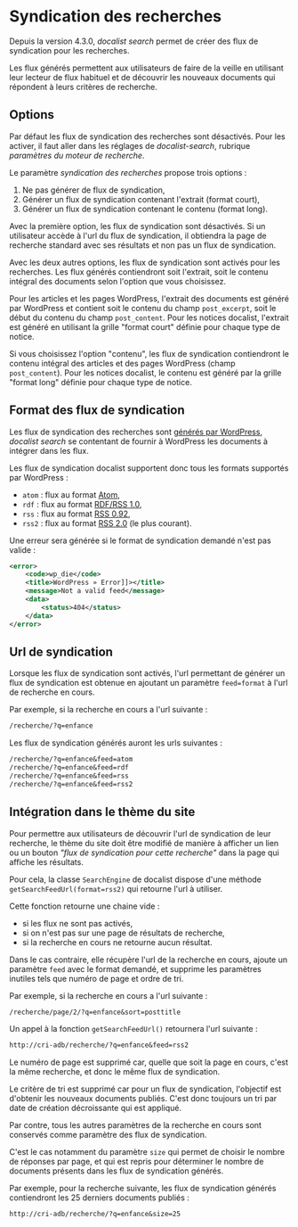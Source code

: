 # Syndication des recherches #

Depuis la version 4.3.0, *docalist search* permet de créer des flux de syndication pour les recherches. 

Les flux générés permettent aux utilisateurs de faire de la veille en utilisant leur lecteur de flux habituel et de découvrir les nouveaux documents qui répondent à leurs critères de recherche.

## Options ##

Par défaut les flux de syndication des recherches sont désactivés. Pour les activer, il faut aller dans les réglages de *docalist-search*, rubrique *paramètres du moteur de recherche*.

Le paramètre *syndication des recherches* propose trois options :
1. Ne pas générer de flux de syndication,
2. Générer un flux de syndication contenant l'extrait (format court),
3. Générer un flux de syndication contenant le contenu (format long).

Avec la première option, les flux de syndication sont désactivés. Si un utilisateur accède à l'url du flux de syndication, il obtiendra la page de recherche standard avec ses résultats et non pas un flux de syndication.

Avec les deux autres options, les flux de syndication sont activés pour les recherches. Les flux générés contiendront soit l'extrait, soit le contenu intégral des documents selon l'option que vous choisissez.

Pour les articles et les pages WordPress, l'extrait des documents est généré par WordPress et contient soit le contenu du champ `post_excerpt`, soit le début du contenu du champ `post_content`. Pour les notices docalist, l'extrait est généré en utilisant la grille "format court" définie pour chaque type de notice.

Si vous choisissez l'option "contenu", les flux de syndication contiendront le contenu intégral des articles et des pages WordPress (champ `post_content`). Pour les notices docalist, le contenu est généré par la grille "format long" définie pour chaque type de notice.

## Format des flux de syndication ##

Les flux de syndication des recherches sont [générés par WordPress](https://wordpress.org/support/article/wordpress-feeds/), *docalist search* se contentant de fournir à WordPress les documents à intégrer dans les flux.

Les flux de syndication docalist supportent donc tous les formats supportés par WordPress : 
- `atom` : flux au format [Atom](http://www.atomenabled.org/),
- `rdf` : flux au format [RDF/RSS 1.0](http://purl.org/rss/1.0/), 
- `rss` : flux au format [RSS 0.92](http://backend.userland.com/rss092),
- `rss2` : flux au format [RSS 2.0](http://www.rssboard.org/rss-specification) (le plus courant).

Une erreur sera générée si le format de syndication demandé n'est pas valide :

```xml
<error>
    <code>wp_die</code>
    <title>WordPress » Error]]></title>
    <message>Not a valid feed</message>
    <data>
        <status>404</status>
    </data>
</error>
```

## Url de syndication ##

Lorsque les flux de syndication sont activés, l'url permettant de générer un flux de syndication est obtenue en ajoutant un paramètre `feed=format` à l'url de recherche en cours.

Par exemple, si la recherche en cours a l'url suivante :
```markdown
/recherche/?q=enfance
```

Les flux de syndication générés auront les urls suivantes :
```markdown
/recherche/?q=enfance&feed=atom
/recherche/?q=enfance&feed=rdf
/recherche/?q=enfance&feed=rss
/recherche/?q=enfance&feed=rss2
```

## Intégration dans le thème du site ##

Pour permettre aux utilisateurs de découvrir l'url de syndication de leur recherche, le thème du site doit être modifié de manière à afficher un lien ou un bouton *"flux de syndication pour cette recherche"* dans la page qui affiche les résultats.

Pour cela, la classe `SearchEngine` de docalist dispose d'une méthode `getSearchFeedUrl(format=rss2)` qui retourne l'url à utiliser.

Cette fonction retourne une chaine vide : 
- si les flux ne sont pas activés, 
- si on n'est pas sur une page de résultats de recherche,
- si la recherche en cours ne retourne aucun résultat.

Dans le cas contraire, elle récupère l'url de la recherche en cours, ajoute un paramètre `feed` avec le format demandé, et supprime les paramètres inutiles tels que numéro de page et ordre de tri.

Par exemple, si la recherche en cours a l'url suivante :
```markdown
/recherche/page/2/?q=enfance&sort=posttitle
```

Un appel à la fonction `getSearchFeedUrl()` retournera l'url suivante :
```markdown
http://cri-adb/recherche/?q=enfance&feed=rss2
```

Le numéro de page est supprimé car, quelle que soit la page en cours, c'est la même recherche, et donc le même flux de syndication.

Le critère de tri est supprimé car pour un flux de syndication, l'objectif est d'obtenir les nouveaux documents publiés. C'est donc toujours un tri par date de création décroissante qui est appliqué.

Par contre, tous les autres paramètres de la recherche en cours sont conservés comme paramètre des flux de syndication.

C'est le cas notamment du paramètre `size` qui permet de choisir le nombre de réponses par page, et qui est repris pour déterminer le nombre de documents présents dans les flux de syndication générés.

Par exemple, pour la recherche suivante, les flux de syndication générés contiendront les 25 derniers documents publiés :
```markdown
http://cri-adb/recherche/?q=enfance&size=25
```
